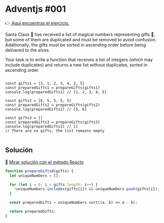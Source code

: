 # Adventjs #001

👉[ Aquí encuentras el ejercicio.](https://adventjs.dev/challenges/2024/1)

Santa Claus 🎅 has received a list of magical numbers representing gifts 🎁, but some of them are duplicated and must be removed to avoid confusion. Additionally, the gifts must be sorted in ascending order before being delivered to the elves.

Your task is to write a function that receives a list of integers (which may include duplicates) and returns a new list without duplicates, sorted in ascending order.

```

const gifts1 = [3, 1, 2, 3, 4, 2, 5]
const preparedGifts1 = prepareGifts(gifts1)
console.log(preparedGifts1) // [1, 2, 3, 4, 5]

const gifts2 = [6, 5, 5, 5, 5]
const preparedGifts2 = prepareGifts(gifts2)
console.log(preparedGifts2) // [5, 6]

const gifts3 = []
const preparedGifts3 = prepareGifts(gifts3)
console.log(preparedGifts3) // []
// There are no gifts, the list remains empty


```

## Solución

🔗 [ Mirar solución con el método Reacto ](../js/34-first-gift-repeated.js)

```js
function prepareGifts0(gifts) {
  let uniqueNumbers = [];

  for (let i = 0; i < gifts.length; i++) {
    !uniqueNumbers.includes(gifts[i]) && uniqueNumbers.push(gifts[i]);
  }

  const preparedGifts = uniqueNumbers.sort((a, b) => a - b);

  return preparedGifts;
}
```

